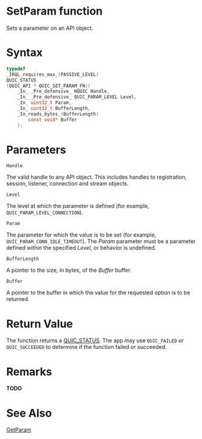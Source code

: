 SetParam function
======

Sets a parameter on an API object.

# Syntax

```C
typedef
_IRQL_requires_max_(PASSIVE_LEVEL)
QUIC_STATUS
(QUIC_API * QUIC_SET_PARAM_FN)(
    _In_ _Pre_defensive_ HQUIC Handle,
    _In_ _Pre_defensive_ QUIC_PARAM_LEVEL Level,
    _In_ uint32_t Param,
    _In_ uint32_t BufferLength,
    _In_reads_bytes_(BufferLength)
        const void* Buffer
    );
```

# Parameters

`Handle`

The valid handle to any API object. This includes handles to registration, session, listener, connection and stream objects.

`Level`

The level at which the parameter is defined (for example, `QUIC_PARAM_LEVEL_CONNECTION`).

`Param`

The parameter for which the value is to be set (for example, `QUIC_PARAM_CONN_IDLE_TIMEOUT`). The *Param* parameter must be a parameter defined within the specified *Level*, or behavior is undefined.

`BufferLength`

A pointer to the size, in bytes, of the *Buffer* buffer.

`Buffer`

A pointer to the buffer in which the value for the requested option is to be returned.

# Return Value

The function returns a [QUIC_STATUS](../v0/QUIC_STATUS.md). The app may use `QUIC_FAILED` or `QUIC_SUCCEEDED` to determine if the function failed or succeeded.

# Remarks

**TODO**

# See Also

[GetParam](GetParam.md)<br>
